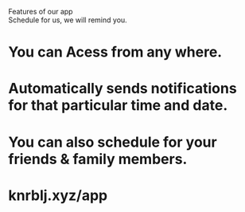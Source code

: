 Features of our app <br>
Schedule for us, we will remind you.
# You can Acess from any where.
# Automatically sends notifications for that particular time and date.
# You can also schedule for your friends & family members.
# knrblj.xyz/app

